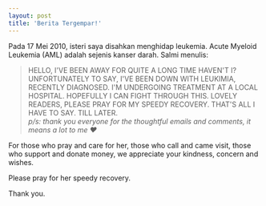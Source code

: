 ```yaml
---
layout: post
title: 'Berita Tergempar!'
---
```


Pada 17 Mei 2010, isteri saya disahkan menghidap leukemia. Acute Myeloid Leukemia (AML) adalah sejenis kanser darah. Salmi menulis:

> HELLO, I'VE BEEN AWAY FOR QUITE A LONG TIME HAVEN'T I? UNFORTUNATELY TO SAY, I'VE BEEN DOWN WITH LEUKIMIA, RECENTLY DIAGNOSED. I'M UNDERGOING TREATMENT AT A LOCAL HOSPITAL. HOPEFULLY I CAN FIGHT THROUGH THIS. LOVELY READERS, PLEASE PRAY FOR MY SPEEDY RECOVERY. THAT'S ALL I HAVE TO SAY. TILL LATER.  
> *p/s: thank you everyone for the thoughtful emails and comments, it means a lot to me ♥*  

For those who pray and care for her, those who call and came visit, those who support and donate money, we appreciate your kindness, concern and wishes.

Please pray for her speedy recovery.

Thank you.
